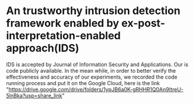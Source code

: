 # An trustworthy intrusion detection framework enabled by ex-post-interpretation-enabled approach(IDS)
IDS is accepted by Journal of Information Security and Applications. Our is code publicly available.
In the mean while, in order to better verify the effectiveness and accuracy of our experiments, we recorded the code running process and put it on the Google Cloud, here is the link "https://drive.google.com/drive/folders/1ypJB6a0K-gRHHR1Q0An9ItreU-5lnBka?usp=share_link"
